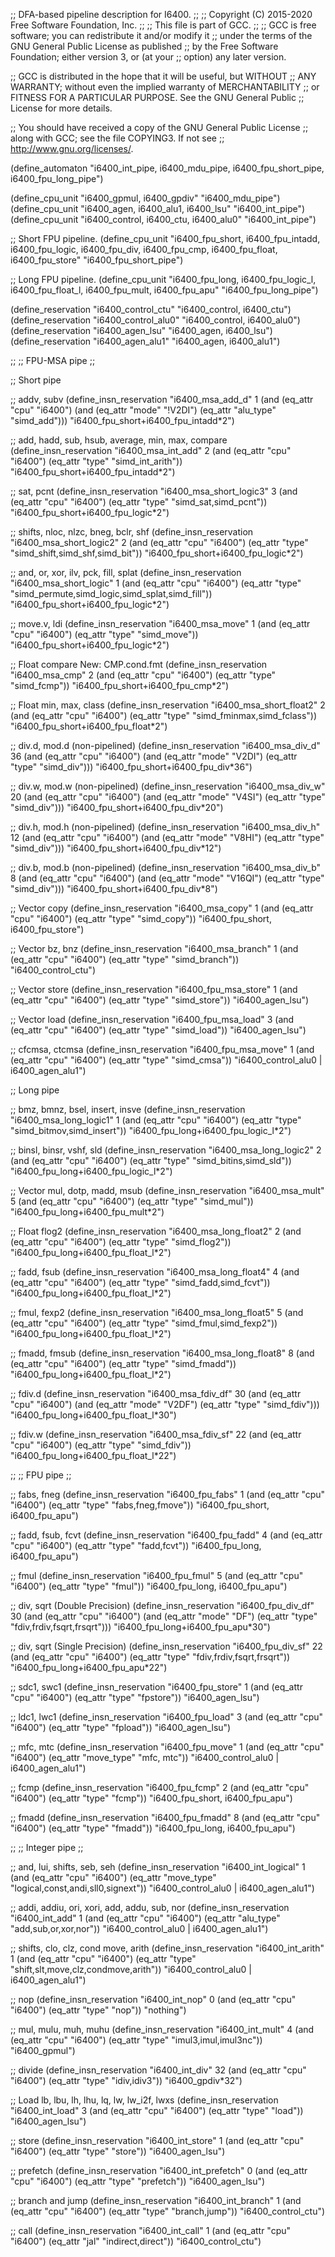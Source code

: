 ;; DFA-based pipeline description for I6400.
;;
;; Copyright (C) 2015-2020 Free Software Foundation, Inc.
;;
;; This file is part of GCC.
;;
;; GCC is free software; you can redistribute it and/or modify it
;; under the terms of the GNU General Public License as published
;; by the Free Software Foundation; either version 3, or (at your
;; option) any later version.

;; GCC is distributed in the hope that it will be useful, but WITHOUT
;; ANY WARRANTY; without even the implied warranty of MERCHANTABILITY
;; or FITNESS FOR A PARTICULAR PURPOSE.  See the GNU General Public
;; License for more details.

;; You should have received a copy of the GNU General Public License
;; along with GCC; see the file COPYING3.  If not see
;; <http://www.gnu.org/licenses/>.

(define_automaton "i6400_int_pipe, i6400_mdu_pipe, i6400_fpu_short_pipe,
		   i6400_fpu_long_pipe")

(define_cpu_unit "i6400_gpmul, i6400_gpdiv" "i6400_mdu_pipe")
(define_cpu_unit "i6400_agen, i6400_alu1, i6400_lsu" "i6400_int_pipe")
(define_cpu_unit "i6400_control, i6400_ctu, i6400_alu0" "i6400_int_pipe")

;; Short FPU pipeline.
(define_cpu_unit "i6400_fpu_short, i6400_fpu_intadd, i6400_fpu_logic,
		  i6400_fpu_div, i6400_fpu_cmp, i6400_fpu_float,
		  i6400_fpu_store" "i6400_fpu_short_pipe")

;; Long FPU pipeline.
(define_cpu_unit "i6400_fpu_long, i6400_fpu_logic_l, i6400_fpu_float_l,
		  i6400_fpu_mult, i6400_fpu_apu" "i6400_fpu_long_pipe")

(define_reservation "i6400_control_ctu" "i6400_control, i6400_ctu")
(define_reservation "i6400_control_alu0" "i6400_control, i6400_alu0")
(define_reservation "i6400_agen_lsu" "i6400_agen, i6400_lsu")
(define_reservation "i6400_agen_alu1" "i6400_agen, i6400_alu1")

;;
;; FPU-MSA pipe
;;

;; Short pipe

;; addv, subv
(define_insn_reservation "i6400_msa_add_d" 1
  (and (eq_attr "cpu" "i6400")
       (and (eq_attr "mode" "!V2DI")
	    (eq_attr "alu_type" "simd_add")))
  "i6400_fpu_short+i6400_fpu_intadd*2")

;; add, hadd, sub, hsub, average, min, max, compare
(define_insn_reservation "i6400_msa_int_add" 2
  (and (eq_attr "cpu" "i6400")
       (eq_attr "type" "simd_int_arith"))
  "i6400_fpu_short+i6400_fpu_intadd*2")

;; sat, pcnt
(define_insn_reservation "i6400_msa_short_logic3" 3
  (and (eq_attr "cpu" "i6400")
       (eq_attr "type" "simd_sat,simd_pcnt"))
  "i6400_fpu_short+i6400_fpu_logic*2")

;; shifts, nloc, nlzc, bneg, bclr, shf
(define_insn_reservation "i6400_msa_short_logic2" 2
  (and (eq_attr "cpu" "i6400")
       (eq_attr "type" "simd_shift,simd_shf,simd_bit"))
  "i6400_fpu_short+i6400_fpu_logic*2")

;; and, or, xor, ilv, pck, fill, splat
(define_insn_reservation "i6400_msa_short_logic" 1
  (and (eq_attr "cpu" "i6400")
       (eq_attr "type" "simd_permute,simd_logic,simd_splat,simd_fill"))
  "i6400_fpu_short+i6400_fpu_logic*2")

;; move.v, ldi
(define_insn_reservation "i6400_msa_move" 1
  (and (eq_attr "cpu" "i6400")
       (eq_attr "type" "simd_move"))
  "i6400_fpu_short+i6400_fpu_logic*2")

;; Float compare New: CMP.cond.fmt
(define_insn_reservation "i6400_msa_cmp" 2
  (and (eq_attr "cpu" "i6400")
       (eq_attr "type" "simd_fcmp"))
  "i6400_fpu_short+i6400_fpu_cmp*2")

;; Float min, max, class
(define_insn_reservation "i6400_msa_short_float2" 2
  (and (eq_attr "cpu" "i6400")
       (eq_attr "type" "simd_fminmax,simd_fclass"))
  "i6400_fpu_short+i6400_fpu_float*2")

;; div.d, mod.d (non-pipelined)
(define_insn_reservation "i6400_msa_div_d" 36
  (and (eq_attr "cpu" "i6400")
       (and (eq_attr "mode" "V2DI")
	    (eq_attr "type" "simd_div")))
  "i6400_fpu_short+i6400_fpu_div*36")

;; div.w, mod.w (non-pipelined)
(define_insn_reservation "i6400_msa_div_w" 20
  (and (eq_attr "cpu" "i6400")
       (and (eq_attr "mode" "V4SI")
	    (eq_attr "type" "simd_div")))
  "i6400_fpu_short+i6400_fpu_div*20")

;; div.h, mod.h (non-pipelined)
(define_insn_reservation "i6400_msa_div_h" 12
  (and (eq_attr "cpu" "i6400")
       (and (eq_attr "mode" "V8HI")
	    (eq_attr "type" "simd_div")))
  "i6400_fpu_short+i6400_fpu_div*12")

;; div.b, mod.b (non-pipelined)
(define_insn_reservation "i6400_msa_div_b" 8
  (and (eq_attr "cpu" "i6400")
       (and (eq_attr "mode" "V16QI")
	    (eq_attr "type" "simd_div")))
  "i6400_fpu_short+i6400_fpu_div*8")

;; Vector copy
(define_insn_reservation "i6400_msa_copy" 1
  (and (eq_attr "cpu" "i6400")
       (eq_attr "type" "simd_copy"))
  "i6400_fpu_short, i6400_fpu_store")

;; Vector bz, bnz
(define_insn_reservation "i6400_msa_branch" 1
  (and (eq_attr "cpu" "i6400")
       (eq_attr "type" "simd_branch"))
  "i6400_control_ctu")

;; Vector store
(define_insn_reservation "i6400_fpu_msa_store" 1
  (and (eq_attr "cpu" "i6400")
       (eq_attr "type" "simd_store"))
  "i6400_agen_lsu")

;; Vector load
(define_insn_reservation "i6400_fpu_msa_load" 3
  (and (eq_attr "cpu" "i6400")
       (eq_attr "type" "simd_load"))
  "i6400_agen_lsu")

;; cfcmsa, ctcmsa
(define_insn_reservation "i6400_fpu_msa_move" 1
  (and (eq_attr "cpu" "i6400")
       (eq_attr "type" "simd_cmsa"))
  "i6400_control_alu0 | i6400_agen_alu1")

;; Long pipe

;; bmz, bmnz, bsel, insert, insve
(define_insn_reservation "i6400_msa_long_logic1" 1
  (and (eq_attr "cpu" "i6400")
       (eq_attr "type" "simd_bitmov,simd_insert"))
  "i6400_fpu_long+i6400_fpu_logic_l*2")

;; binsl, binsr, vshf, sld
(define_insn_reservation "i6400_msa_long_logic2" 2
  (and (eq_attr "cpu" "i6400")
       (eq_attr "type" "simd_bitins,simd_sld"))
  "i6400_fpu_long+i6400_fpu_logic_l*2")

;; Vector mul, dotp, madd, msub
(define_insn_reservation "i6400_msa_mult" 5
  (and (eq_attr "cpu" "i6400")
       (eq_attr "type" "simd_mul"))
  "i6400_fpu_long+i6400_fpu_mult*2")

;; Float flog2
(define_insn_reservation "i6400_msa_long_float2" 2
  (and (eq_attr "cpu" "i6400")
       (eq_attr "type" "simd_flog2"))
  "i6400_fpu_long+i6400_fpu_float_l*2")

;; fadd, fsub
(define_insn_reservation "i6400_msa_long_float4" 4
  (and (eq_attr "cpu" "i6400")
       (eq_attr "type" "simd_fadd,simd_fcvt"))
  "i6400_fpu_long+i6400_fpu_float_l*2")

;; fmul, fexp2
(define_insn_reservation "i6400_msa_long_float5" 5
  (and (eq_attr "cpu" "i6400")
       (eq_attr "type" "simd_fmul,simd_fexp2"))
  "i6400_fpu_long+i6400_fpu_float_l*2")

;; fmadd, fmsub
(define_insn_reservation "i6400_msa_long_float8" 8
  (and (eq_attr "cpu" "i6400")
       (eq_attr "type" "simd_fmadd"))
  "i6400_fpu_long+i6400_fpu_float_l*2")

;; fdiv.d
(define_insn_reservation "i6400_msa_fdiv_df" 30
  (and (eq_attr "cpu" "i6400")
       (and (eq_attr "mode" "V2DF")
	    (eq_attr "type" "simd_fdiv")))
  "i6400_fpu_long+i6400_fpu_float_l*30")

;; fdiv.w
(define_insn_reservation "i6400_msa_fdiv_sf" 22
  (and (eq_attr "cpu" "i6400")
       (eq_attr "type" "simd_fdiv"))
  "i6400_fpu_long+i6400_fpu_float_l*22")

;;
;; FPU pipe
;;

;; fabs, fneg
(define_insn_reservation "i6400_fpu_fabs" 1
  (and (eq_attr "cpu" "i6400")
       (eq_attr "type" "fabs,fneg,fmove"))
  "i6400_fpu_short, i6400_fpu_apu")

;; fadd, fsub, fcvt
(define_insn_reservation "i6400_fpu_fadd" 4
  (and (eq_attr "cpu" "i6400")
       (eq_attr "type" "fadd,fcvt"))
  "i6400_fpu_long, i6400_fpu_apu")

;; fmul
(define_insn_reservation "i6400_fpu_fmul" 5
  (and (eq_attr "cpu" "i6400")
       (eq_attr "type" "fmul"))
  "i6400_fpu_long, i6400_fpu_apu")

;; div, sqrt (Double Precision)
(define_insn_reservation "i6400_fpu_div_df" 30
  (and (eq_attr "cpu" "i6400")
       (and (eq_attr "mode" "DF")
	    (eq_attr "type" "fdiv,frdiv,fsqrt,frsqrt")))
  "i6400_fpu_long+i6400_fpu_apu*30")

;; div, sqrt (Single Precision)
(define_insn_reservation "i6400_fpu_div_sf" 22
  (and (eq_attr "cpu" "i6400")
       (eq_attr "type" "fdiv,frdiv,fsqrt,frsqrt"))
  "i6400_fpu_long+i6400_fpu_apu*22")

;; sdc1, swc1
(define_insn_reservation "i6400_fpu_store" 1
  (and (eq_attr "cpu" "i6400")
       (eq_attr "type" "fpstore"))
  "i6400_agen_lsu")

;; ldc1, lwc1
(define_insn_reservation "i6400_fpu_load" 3
  (and (eq_attr "cpu" "i6400")
       (eq_attr "type" "fpload"))
  "i6400_agen_lsu")

;; mfc, mtc
(define_insn_reservation "i6400_fpu_move" 1
  (and (eq_attr "cpu" "i6400")
       (eq_attr "move_type" "mfc, mtc"))
  "i6400_control_alu0 | i6400_agen_alu1")

;; fcmp
(define_insn_reservation "i6400_fpu_fcmp" 2
  (and (eq_attr "cpu" "i6400")
       (eq_attr "type" "fcmp"))
  "i6400_fpu_short, i6400_fpu_apu")

;; fmadd
(define_insn_reservation "i6400_fpu_fmadd" 8
  (and (eq_attr "cpu" "i6400")
       (eq_attr "type" "fmadd"))
  "i6400_fpu_long, i6400_fpu_apu")

;;
;; Integer pipe
;;

;; and, lui, shifts, seb, seh
(define_insn_reservation "i6400_int_logical" 1
  (and (eq_attr "cpu" "i6400")
       (eq_attr "move_type" "logical,const,andi,sll0,signext"))
  "i6400_control_alu0 | i6400_agen_alu1")

;; addi, addiu, ori, xori, add, addu, sub, nor
(define_insn_reservation "i6400_int_add" 1
  (and (eq_attr "cpu" "i6400")
       (eq_attr "alu_type" "add,sub,or,xor,nor"))
  "i6400_control_alu0 | i6400_agen_alu1")

;; shifts, clo, clz, cond move, arith
(define_insn_reservation "i6400_int_arith" 1
  (and (eq_attr "cpu" "i6400")
       (eq_attr "type" "shift,slt,move,clz,condmove,arith"))
  "i6400_control_alu0 | i6400_agen_alu1")

;; nop
(define_insn_reservation "i6400_int_nop" 0
  (and (eq_attr "cpu" "i6400")
       (eq_attr "type" "nop"))
  "nothing")

;; mul, mulu, muh, muhu
(define_insn_reservation "i6400_int_mult" 4
  (and (eq_attr "cpu" "i6400")
       (eq_attr "type" "imul3,imul,imul3nc"))
  "i6400_gpmul")

;; divide
(define_insn_reservation "i6400_int_div" 32
  (and (eq_attr "cpu" "i6400")
       (eq_attr "type" "idiv,idiv3"))
  "i6400_gpdiv*32")

;; Load lb, lbu, lh, lhu, lq, lw, lw_i2f, lwxs
(define_insn_reservation "i6400_int_load" 3
  (and (eq_attr "cpu" "i6400")
       (eq_attr "type" "load"))
  "i6400_agen_lsu")

;; store
(define_insn_reservation "i6400_int_store" 1
  (and (eq_attr "cpu" "i6400")
       (eq_attr "type" "store"))
  "i6400_agen_lsu")

;; prefetch
(define_insn_reservation "i6400_int_prefetch" 0
  (and (eq_attr "cpu" "i6400")
       (eq_attr "type" "prefetch"))
  "i6400_agen_lsu")

;; branch and jump
(define_insn_reservation "i6400_int_branch" 1
  (and (eq_attr "cpu" "i6400")
       (eq_attr "type" "branch,jump"))
  "i6400_control_ctu")

;; call
(define_insn_reservation "i6400_int_call" 1
  (and (eq_attr "cpu" "i6400")
       (eq_attr "jal" "indirect,direct"))
  "i6400_control_ctu")
